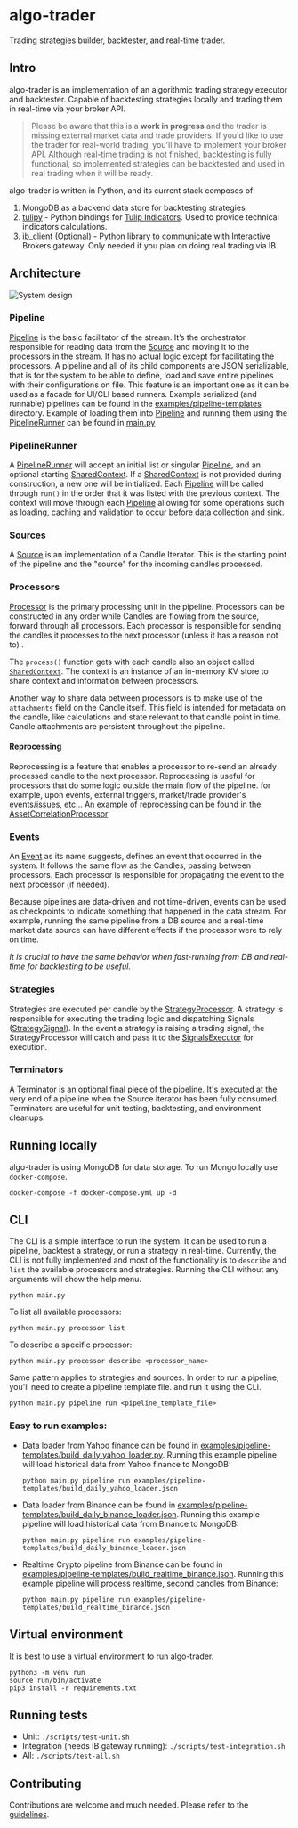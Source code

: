 # algo-trader

Trading strategies builder, backtester, and real-time trader.

## Intro

algo-trader is an implementation of an algorithmic trading strategy executor and backtester.
Capable of backtesting strategies locally and trading them in real-time via your broker API.

> Please be aware that this is a **work in progress** and the trader is missing external market data and trade
> providers.
> If you'd like to use the trader for real-world trading, you'll have to implement your broker API.
> Although real-time trading is not finished, backtesting is fully functional, so implemented strategies can be backtested
> and used in real trading when it will be ready.


algo-trader is written in Python, and its current stack composes of:

1. MongoDB as a backend data store for backtesting strategies
2. [tulipy](https://github.com/jesse-ai/tulipy) - Python bindings for [Tulip Indicators](https://tulipindicators.org/).
   Used to provide technical indicators calculations.
3. ib_client (Optional) - Python library to communicate with Interactive Brokers gateway. Only needed if you plan on
   doing real trading via IB.

## Architecture

![System design](./design/diagram.png)

### Pipeline

[Pipeline](src/pipeline/pipeline.py) is the basic facilitator of the stream. It’s the orchestrator responsible for
reading data from the [Source](src/pipeline/source.py) and moving it to the processors in the stream.
It has no actual logic except for facilitating the processors.
A pipeline and all of its child components are JSON serializable, that is for the system to be able to define, load and
save entire pipelines with their configurations on file.
This feature is an important one as it can be used as a facade for UI/CLI based runners.
Example serialized (and runnable) pipelines can be found in
the [examples/pipeline-templates](src/examples/pipeline-templates) directory.
Example of loading them into [Pipeline](src/pipeline/pipeline.py) and running them using
the [PipelineRunner](src/pipeline/runner.py) can be found in [main.py](src/main.py)

### PipelineRunner

A [PipelineRunner](src/pipeline/runner.py) will accept an initial list or singular [Pipeline](src/pipeline/pipeline.py),
and an optional starting [SharedContext](src/pipeline/shared_context.py). If
a [SharedContext](src/pipeline/shared_context.py) is not provided during construction, a new one will be initialized.
Each [Pipeline](src/pipeline/pipeline.py) will be called through `run()` in the order that it was listed with the
previous context. The context will move through each [Pipeline](src/pipeline/pipeline.py) allowing for some operations
such as loading, caching and validation to occur before data collection and sink.

### Sources

A [Source](src/pipeline/source.py) is an implementation of a Candle Iterator. This is the starting point of the pipeline
and the "source" for the incoming candles processed.

### Processors

[Processor](src/pipeline/processor.py) is the primary processing unit in the pipeline. Processors can be constructed in
any order while Candles are flowing from the source, forward through all processors.
Each processor is responsible for sending the candles it processes to the next processor (unless it has a reason not to)
.

The `process()` function gets with each candle also an object called [`SharedContext`](src/pipeline/shared_context.py).
The context is an instance of an in-memory KV store to share context and information between processors.

Another way to share data between processors is to make use of the `attachments` field on the Candle itself.
This field is intended for metadata on the candle, like calculations and state relevant to that candle point in time.
Candle attachments are persistent throughout the pipeline.

#### Reprocessing

Reprocessing is a feature that enables a processor to re-send an already processed candle to the next processor.
Reprocessing is useful for processors that do some logic outside the main flow of the pipeline. for example, upon
events, external triggers, market/trade provider's events/issues, etc...
An example of reprocessing can be found in
the [AssetCorrelationProcessor](src/pipeline/processors/assets_correlation.py)

### Events

An [Event](src/entities/event.py) as its name suggests, defines an event that occurred in the system.
It follows the same flow as the Candles, passing between processors. Each processor is responsible for propagating the
event to the next processor (if needed).

Because pipelines are data-driven and not time-driven, events can be used as checkpoints to indicate something that
happened in the data stream.
For example, running the same pipeline from a DB source and a real-time market data source can have different effects if
the processor were to rely on time.

_It is crucial to have the same behavior when fast-running from DB and real-time for backtesting to be useful._

### Strategies

Strategies are executed per candle by the [StrategyProcessor](src/pipeline/processors/strategy.py).
A strategy is responsible for executing the trading logic and dispatching
Signals ([StrategySignal](src/entities/strategy_signal.py)).
In the event a strategy is raising a trading signal, the StrategyProcessor will catch and pass it to
the [SignalsExecutor](src/trade/signals_executor.py) for execution.

### Terminators

A [Terminator](src/pipeline/terminator.py) is an optional final piece of the pipeline. It's executed at the very end of
a pipeline when the Source iterator has been fully consumed.
Terminators are useful for unit testing, backtesting, and environment cleanups.

## Running locally

algo-trader is using MongoDB for data storage. To run Mongo locally use `docker-compose`.

```shell
docker-compose -f docker-compose.yml up -d
```

## CLI

The CLI is a simple interface to run the system. It can be used to run a pipeline, backtest a strategy, or run a
strategy in real-time.
Currently, the CLI is not fully implemented and most of the functionality is to `describe` and `list` the available
processors and strategies.
Running the CLI without any arguments will show the help menu.

```shell
python main.py
```

To list all available processors:

```shell
python main.py processor list
```

To describe a specific processor:

```shell
python main.py processor describe <processor_name>
```

Same pattern applies to strategies and sources.
In order to run a pipeline, you'll need to create a pipeline template file. and run it using the CLI.

```shell
python main.py pipeline run <pipeline_template_file>
```

### Easy to run examples:

* Data loader from Yahoo finance can be found in [examples/pipeline-templates/build_daily_yahoo_loader.py](src/examples/pipeline-templates/build_daily_yahoo_loader.json). 
Running this example pipeline will load historical data from Yahoo finance to MongoDB:

   ```shell
   python main.py pipeline run examples/pipeline-templates/build_daily_yahoo_loader.json
   ```
* Data loader from Binance can be found in [examples/pipeline-templates/build_daily_binance_loader.json](src/examples/pipeline-templates/build_daily_binance_loader.json). 
Running this example pipeline will load historical data from Binance to MongoDB:

   ```shell
   python main.py pipeline run examples/pipeline-templates/build_daily_binance_loader.json
   ```

* Realtime Crypto pipeline from Binance can be found in [examples/pipeline-templates/build_realtime_binance.json](src/examples/pipeline-templates/build_realtime_binance.json). 
Running this example pipeline will process realtime, second candles from Binance:

   ```shell
   python main.py pipeline run examples/pipeline-templates/build_realtime_binance.json
   ```

  

## Virtual environment

It is best to use a virtual environment to run algo-trader.

```shell
python3 -m venv run
source run/bin/activate
pip3 install -r requirements.txt
```

## Running tests

* Unit: `./scripts/test-unit.sh`
* Integration (needs IB gateway running): `./scripts/test-integration.sh`
* All: `./scripts/test-all.sh`

## Contributing

Contributions are welcome and much needed.
Please refer to the [guidelines](CONTRIBUTING.md).


